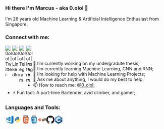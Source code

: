 ### Hi there I'm Marcus - aka 0.olol  👋

I'm 26 years old Machine Learning & Artificial Intelligence Enthusiast from Singapore.  

### Connect with me:

<a href="https://twitter.com/0_olol2">
<img align="left" alt="0olol | Twitter" width="22px" src="https://cdn.jsdelivr.net/npm/simple-icons@v3/icons/twitter.svg" />
</a>

<a href="https://www.linkedin.com/in/kwok-marcus-4223b3195/">
<img align="left"  alt="0olol | LinkedIn" width="22px" src="https://cdn.jsdelivr.net/npm/simple-icons@v3/icons/linkedin.svg" />
</a>

<a href="https://t.me/O_olol94">
<img align="left"  alt="0olol | Telegram" width="22px" src="https://cdn.jsdelivr.net/npm/simple-icons@v3/icons/telegram.svg" />
</a>

<a href="https://www.instagram.com/0_olol/">
<img align="left"  alt="0olol | Instagram" width="22px" src="https://cdn.jsdelivr.net/npm/simple-icons@v3/icons/instagram.svg" />
</a>

</br>
</br>

- 🔭 I’m currently working on my undergradute thesis;
- 🌱 I’m currently learning Machine Learning, CNN and RNN;<!-- - 👯 I’m looking to collaborate on ... -->
- 🤔 I’m looking for help with Machine Learning Projects;
- 💬 Ask me about anything, I would do my best to help;
- 📫 How to reach me: [@0_olol](https://www.instagram.com/0_olol/);
- ⚡ Fun fact: A part-time Bartender, avid climber, and gamer;

### Languages and Tools:

<img align="left" alt="Visual Studio Code" width="26px" src="https://raw.githubusercontent.com/github/explore/80688e429a7d4ef2fca1e82350fe8e3517d3494d/topics/visual-studio-code/visual-studio-code.png" />

<img align="left" alt="Pyhton" width="26px" src="https://raw.githubusercontent.com/github/explore/80688e429a7d4ef2fca1e82350fe8e3517d3494d/topics/python/python.png" />

<img align="left" alt="HTML5" width="26px" src="https://raw.githubusercontent.com/github/explore/80688e429a7d4ef2fca1e82350fe8e3517d3494d/topics/html/html.png" />

<img align="left" alt="CSS3" width="26px" src="https://raw.githubusercontent.com/github/explore/80688e429a7d4ef2fca1e82350fe8e3517d3494d/topics/css/css.png" />

<img align="left" alt="Git" width="26px" src="https://raw.githubusercontent.com/github/explore/80688e429a7d4ef2fca1e82350fe8e3517d3494d/topics/git/git.png" />

<img align="left" alt="GitHub" width="26px" src="https://raw.githubusercontent.com/github/explore/78df643247d429f6cc873026c0622819ad797942/topics/github/github.png" />

<img align="left" alt="CPP" width="26px" src="https://raw.githubusercontent.com/github/explore/80688e429a7d4ef2fca1e82350fe8e3517d3494d/topics/cpp/cpp.png" />

